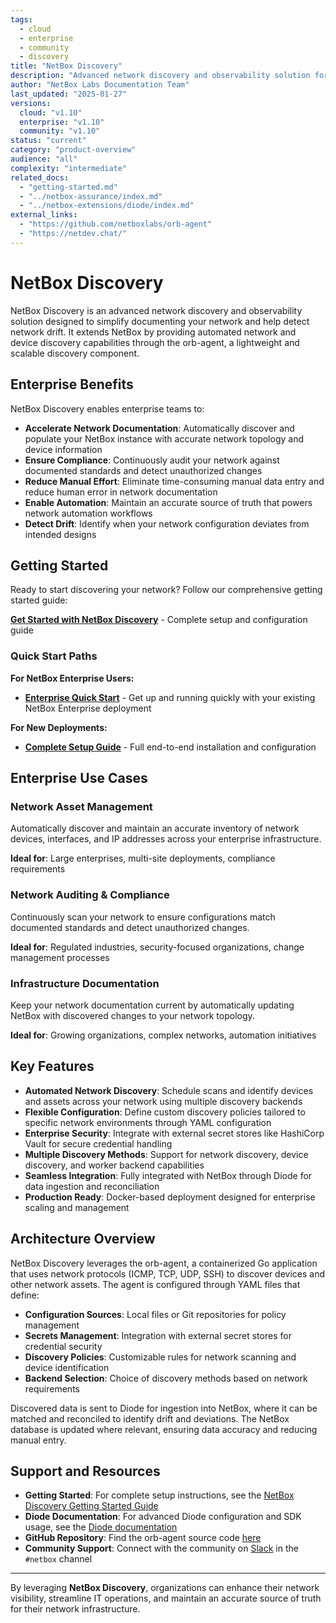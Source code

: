 ```yaml
---
tags:
  - cloud
  - enterprise
  - community
  - discovery
title: "NetBox Discovery"
description: "Advanced network discovery and observability solution for automated network documentation and drift detection across all NetBox deployments"
author: "NetBox Labs Documentation Team"
last_updated: "2025-01-27"
versions:
  cloud: "v1.10"
  enterprise: "v1.10"
  community: "v1.10"
status: "current"
category: "product-overview"
audience: "all"
complexity: "intermediate"
related_docs:
  - "getting-started.md"
  - "../netbox-assurance/index.md"
  - "../netbox-extensions/diode/index.md"
external_links:
  - "https://github.com/netboxlabs/orb-agent"
  - "https://netdev.chat/"
---
```


# NetBox Discovery

NetBox Discovery is an advanced network discovery and observability solution designed to simplify documenting your network and help detect network drift. It extends NetBox by providing automated network and device discovery capabilities through the orb-agent, a lightweight and scalable discovery component.

## Enterprise Benefits

NetBox Discovery enables enterprise teams to:

- **Accelerate Network Documentation**: Automatically discover and populate your NetBox instance with accurate network topology and device information
- **Ensure Compliance**: Continuously audit your network against documented standards and detect unauthorized changes
- **Reduce Manual Effort**: Eliminate time-consuming manual data entry and reduce human error in network documentation
- **Enable Automation**: Maintain an accurate source of truth that powers network automation workflows
- **Detect Drift**: Identify when your network configuration deviates from intended designs

## Getting Started

Ready to start discovering your network? Follow our comprehensive getting started guide:

**[Get Started with NetBox Discovery](getting-started.md)** - Complete setup and configuration guide

### Quick Start Paths

**For NetBox Enterprise Users:**
- **[Enterprise Quick Start](getting-started.md#netbox-enterprise-setup)** - Get up and running quickly with your existing NetBox Enterprise deployment

**For New Deployments:**
- **[Complete Setup Guide](getting-started.md#choose-your-deployment-type)** - Full end-to-end installation and configuration

## Enterprise Use Cases

### **Network Asset Management**
Automatically discover and maintain an accurate inventory of network devices, interfaces, and IP addresses across your enterprise infrastructure.

**Ideal for**: Large enterprises, multi-site deployments, compliance requirements

### **Network Auditing & Compliance**
Continuously scan your network to ensure configurations match documented standards and detect unauthorized changes.

**Ideal for**: Regulated industries, security-focused organizations, change management processes

### **Infrastructure Documentation**
Keep your network documentation current by automatically updating NetBox with discovered changes to your network topology.

**Ideal for**: Growing organizations, complex networks, automation initiatives

## Key Features

- **Automated Network Discovery**: Schedule scans and identify devices and assets across your network using multiple discovery backends
- **Flexible Configuration**: Define custom discovery policies tailored to specific network environments through YAML configuration  
- **Enterprise Security**: Integrate with external secret stores like HashiCorp Vault for secure credential handling
- **Multiple Discovery Methods**: Support for network discovery, device discovery, and worker backend capabilities
- **Seamless Integration**: Fully integrated with NetBox through Diode for data ingestion and reconciliation
- **Production Ready**: Docker-based deployment designed for enterprise scaling and management

## Architecture Overview

NetBox Discovery leverages the orb-agent, a containerized Go application that uses network protocols (ICMP, TCP, UDP, SSH) to discover devices and other network assets. The agent is configured through YAML files that define:

- **Configuration Sources**: Local files or Git repositories for policy management
- **Secrets Management**: Integration with external secret stores for credential security
- **Discovery Policies**: Customizable rules for network scanning and device identification
- **Backend Selection**: Choice of discovery methods based on network requirements

Discovered data is sent to Diode for ingestion into NetBox, where it can be matched and reconciled to identify drift and deviations. The NetBox database is updated where relevant, ensuring data accuracy and reducing manual entry.

## Support and Resources

- **Getting Started**: For complete setup instructions, see the [NetBox Discovery Getting Started Guide](getting-started.md)
- **Diode Documentation**: For advanced Diode configuration and SDK usage, see the [Diode documentation](../netbox-extensions/diode/index.md)
- **GitHub Repository**: Find the orb-agent source code [here](https://github.com/netboxlabs/orb-agent)
- **Community Support**: Connect with the community on [Slack](https://netdev.chat/) in the `#netbox` channel

---
By leveraging **NetBox Discovery**, organizations can enhance their network visibility, streamline IT operations, and maintain an accurate source of truth for their network infrastructure.

